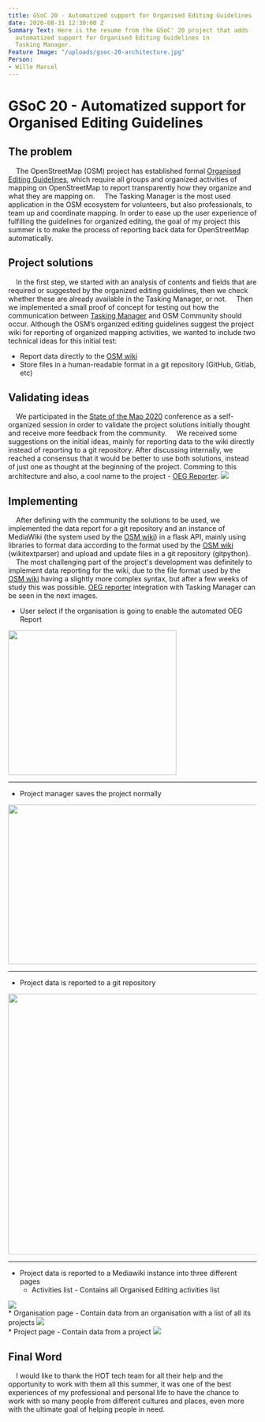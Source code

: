 ```yaml
---
title: GSoC 20 - Automatized support for Organised Editing Guidelines
date: 2020-08-31 12:30:00 Z
Summary Text: Here is the resume from the GSoC' 20 project that adds
  automatized support for Organised Editing Guidelines in
  Tasking Manager.
Feature Image: "/uploads/gsoc-20-architecture.jpg"
Person:
- Wille Marcel
---
```



# GSoC 20 - Automatized support for Organised Editing Guidelines

## The problem
&nbsp;&nbsp;&nbsp;&nbsp;The OpenStreetMap (OSM) project has established formal [Organised Editing Guidelines](https://wiki.osmfoundation.org/wiki/Organised_Editing_Guidelines), which require all groups and organized activities of mapping on OpenStreetMap to report transparently how they organize and what they are mapping on.
&nbsp;&nbsp;&nbsp;&nbsp;The Tasking Manager is the most used application in the OSM ecosystem for volunteers, but also professionals, to team up and coordinate mapping. In order to ease up the user experience of fulfilling the guidelines for organized editing, the goal of my project this summer is to make the process of reporting back data for OpenStreetMap automatically.

## Project solutions

&nbsp;&nbsp;&nbsp;&nbsp;In the first step, we started with an analysis of contents and fields that are required or suggested by the organized editing guidelines, then we check whether these are already available in the Tasking Manager, or not.
&nbsp;&nbsp;&nbsp;&nbsp;Then we implemented a small proof of concept for testing out how the communication between [Tasking Manager](https://tasks.hotosm.org/) and OSM Community should occur. Although the OSM’s organized editing guidelines suggest the project wiki for reporting of organized mapping activities, we wanted to include two technical ideas for this initial test:
- Report data directly to the [OSM wiki](https://wiki.openstreetmap.org/wiki/Main_Page)
- Store files in a human-readable format in a git repository (GitHub, Gitlab, etc)

## Validating ideas
&nbsp;&nbsp;&nbsp;&nbsp;We participated in the [State of the Map 2020](https://2020.stateofthemap.org/) conference as a self-organized session in order to validate the project solutions initially thought and receive more feedback from the community.
&nbsp;&nbsp;&nbsp;&nbsp;We received some suggestions on the initial ideas, mainly for reporting data to the wiki directly instead of reporting to a git repository. After discussing internally, we reached a consensus that it would be better to use both solutions, instead of just one as thought at the beginning of the project. Comming to this architecture and also, a cool name to the project - [OEG Reporter](https://github.com/hotosm/oeg-reporter). <img src="https://user-images.githubusercontent.com/18130942/91627404-7ae96c80-e98d-11ea-98a7-999c754cd19f.png" />


## Implementing
&nbsp;&nbsp;&nbsp;&nbsp;After defining with the community the solutions to be used, we implemented the data report for a git repository and an instance of MediaWiki (the system used by the [OSM wiki](https://wiki.openstreetmap.org/wiki/Main_Page)) in a flask API, mainly using libraries to format data according to the format used by the [OSM wiki](https://wiki.openstreetmap.org/wiki/Main_Page) (wikitextparser) and upload and update files in a git repository (gitpython).
&nbsp;&nbsp;&nbsp;&nbsp;The most challenging part of the project's development was definitely to implement data reporting for the wiki, due to the file format used by the [OSM wiki](https://wiki.openstreetmap.org/wiki/Main_Page) having a slightly more complex syntax, but after a few weeks of study this was possible. [OEG reporter](https://github.com/hotosm/oeg-reporter) integration with Tasking Manager can be seen in the next images.<br>
* User select if the organisation is going to enable the automated OEG Report
<img src="https://user-images.githubusercontent.com/18130942/91626855-f85eae00-e988-11ea-845d-b73c6cfb8cd3.png" width="341" height="293"/>

***

* Project manager saves the project normally
<img src="https://user-images.githubusercontent.com/18130942/91626817-b7ff3000-e988-11ea-83e9-c6d699cac04a.png" width="733" height="323"/>

***

* Project data is reported to a git repository
<img src="https://user-images.githubusercontent.com/18130942/91627071-06adc980-e98b-11ea-9521-ef77e55f29b4.png" width="724" height="528"/>

***

* Project data is reported to a Mediawiki instance into three different pages
    * Activities list - Contains all Organised Editing activities list 
<img src="https://user-images.githubusercontent.com/18130942/91627151-b7b46400-e98b-11ea-8cfb-1790d4cb97a3.png"/>
<br>
    * Organisation page - Contain data from an organisation with a list of all its projects
<img src="https://user-images.githubusercontent.com/18130942/91627175-f34f2e00-e98b-11ea-8e32-74b8c1867eca.png"/>
<br>
    * Project page - Contain data from a project
<img src="https://user-images.githubusercontent.com/18130942/91627175-f34f2e00-e98b-11ea-8e32-74b8c1867eca.png"/>

## Final Word
&nbsp;&nbsp;&nbsp;&nbsp;I would like to thank the HOT tech team for all their help and the opportunity to work with them all this summer, it was one of the best experiences of my professional and personal life to have the chance to work with so many people from different cultures and places, even more with the ultimate goal of helping people in need.

